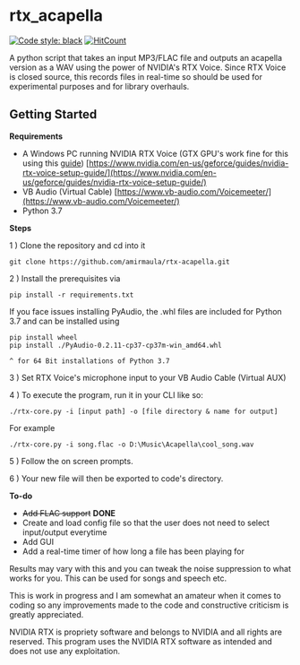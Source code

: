 
# rtx_acapella
[![Code style: black](https://img.shields.io/badge/code%20style-black-000000.svg)](https://github.com/psf/black) [![HitCount](http://hits.dwyl.com/amirmaula/rtx-acapella.svg)](http://hits.dwyl.com/amirmaula/rtx-acapella)



A python script that takes an input MP3/FLAC file and outputs an acapella version as a WAV using the power of NVIDIA's RTX Voice. Since RTX Voice is closed source, this records files in real-time so should be used for experimental purposes and for library overhauls.

## Getting Started

**Requirements**

 - A Windows PC running NVIDIA RTX Voice (GTX GPU's work fine for this using this [guide](https://www.windowscentral.com/how-enable-rtx-voice-all-nvidia-gpus-including-older-geforce-gtx-cards)) [https://www.nvidia.com/en-us/geforce/guides/nvidia-rtx-voice-setup-guide/](https://www.nvidia.com/en-us/geforce/guides/nvidia-rtx-voice-setup-guide/)
 - VB Audio (Virtual Cable) [https://www.vb-audio.com/Voicemeeter/](https://www.vb-audio.com/Voicemeeter/)
 - Python 3.7


**Steps**

1 ) Clone the repository and cd into it

    git clone https://github.com/amirmaula/rtx-acapella.git

2 ) Install the prerequisites via

    pip install -r requirements.txt 

If you face issues installing PyAudio, the .whl files are included for Python 3.7 and can be installed using

    pip install wheel
    pip install ./PyAudio-0.2.11-cp37-cp37m-win_amd64.whl
    
    ^ for 64 Bit installations of Python 3.7

3 ) Set RTX Voice's microphone input to your VB Audio Cable (Virtual AUX)

4 ) To execute the program, run it in your CLI like so:

    ./rtx-core.py -i [input path] -o [file directory & name for output]
   For example
   

    ./rtx-core.py -i song.flac -o D:\Music\Acapella\cool_song.wav


5 ) Follow the on screen prompts. 

6 ) Your new file will then be exported to code's directory. 


**To-do**

- ~~Add FLAC support~~ **DONE**
- Create and load config file so that the user does not need to select input/output everytime
- Add GUI
- Add a real-time timer of how long a file has been playing for



Results may vary with this and you can tweak the noise suppression to what works for you. This can be used for songs and speech etc.


This is work in progress and I am somewhat an amateur when it comes to coding so any improvements made to the code and constructive criticism is greatly appreciated.


NVIDIA RTX is propriety software and belongs to NVIDIA and all rights are reserved. This program uses the NVIDIA RTX software as intended and does not use any exploitation.
